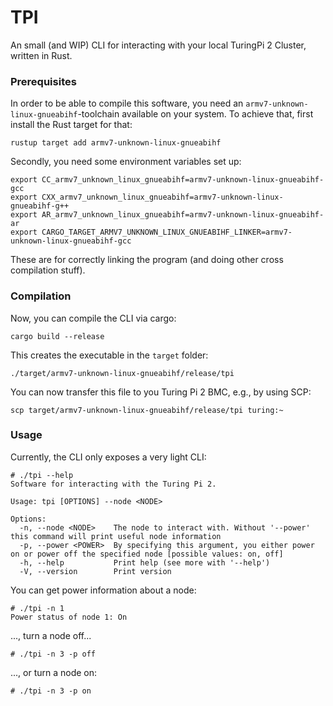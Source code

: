 # TPI

An small (and WIP) CLI for interacting with your local TuringPi 2 Cluster, written in Rust.

### Prerequisites

In order to be able to compile this software, you need an `armv7-unknown-linux-gnueabihf`-toolchain available on your system. To achieve that, first install the Rust target for that:

```shell
rustup target add armv7-unknown-linux-gnueabihf
```

Secondly, you need some environment variables set up:

```
export CC_armv7_unknown_linux_gnueabihf=armv7-unknown-linux-gnueabihf-gcc
export CXX_armv7_unknown_linux_gnueabihf=armv7-unknown-linux-gnueabihf-g++
export AR_armv7_unknown_linux_gnueabihf=armv7-unknown-linux-gnueabihf-ar
export CARGO_TARGET_ARMV7_UNKNOWN_LINUX_GNUEABIHF_LINKER=armv7-unknown-linux-gnueabihf-gcc
```

These are for correctly linking the program (and doing other cross compilation stuff).

### Compilation

Now, you can compile the CLI via cargo:

```shell
cargo build --release
```

This creates the executable in the `target` folder:

```
./target/armv7-unknown-linux-gnueabihf/release/tpi
```

You can now transfer this file to you Turing Pi 2 BMC, e.g., by using SCP:

```shell
scp target/armv7-unknown-linux-gnueabihf/release/tpi turing:~
```

### Usage

Currently, the CLI only exposes a very light CLI:

```
# ./tpi --help
Software for interacting with the Turing Pi 2.

Usage: tpi [OPTIONS] --node <NODE>

Options:
  -n, --node <NODE>    The node to interact with. Without '--power' this command will print useful node information
  -p, --power <POWER>  By specifying this argument, you either power on or power off the specified node [possible values: on, off]
  -h, --help           Print help (see more with '--help')
  -V, --version        Print version
```

You can get power information about a node:

```
# ./tpi -n 1
Power status of node 1: On
```

..., turn a node off...

```
# ./tpi -n 3 -p off
```

..., or turn a node on:

```
# ./tpi -n 3 -p on
```
